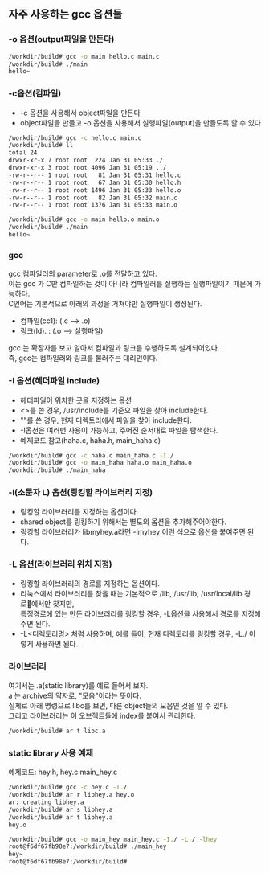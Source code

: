 
## 자주 사용하는 gcc 옵션들
### -o 옵션(output파일을 만든다) 
~~~sh
/workdir/build# gcc -o main hello.c main.c
/workdir/build# ./main 
hello~
~~~


### -c옵션(컴파일)
 - -c 옵션을 사용해서 object파일을 만든다  
 - object파일을 만들고 -o 옵션을 사용해서 실행파일(output)을 만들도록 할 수 있다  
~~~sh
/workdir/build# gcc -c hello.c main.c
/workdir/build# ll
total 24
drwxr-xr-x 7 root root  224 Jan 31 05:33 ./
drwxr-xr-x 3 root root 4096 Jan 31 05:19 ../
-rw-r--r-- 1 root root   81 Jan 31 05:31 hello.c
-rw-r--r-- 1 root root   67 Jan 31 05:30 hello.h
-rw-r--r-- 1 root root 1496 Jan 31 05:33 hello.o
-rw-r--r-- 1 root root   82 Jan 31 05:32 main.c
-rw-r--r-- 1 root root 1376 Jan 31 05:33 main.o

/workdir/build# gcc -o main hello.o main.o 
/workdir/build# ./main
hello~
~~~  
  
  
### gcc
gcc 컴파일러의 parameter로 .o를 전달하고 있다.  
이는 gcc 가 C만 컴파일하는 것이 아니라 컴파일러를 실행하는 실행파일이기 때문에 가능하다.  
C언어는 기본적으로 아래의 과정을 거쳐야만 실행파일이 생성된다.  
 - 컴파일(cc1): (.c --> .o)  
 - 링크(ld). : (.o --> 실행파일)  
  
gcc 는 확장자를 보고 알아서 컴파일과 링크를 수행하도록 설계되어있다.  
즉, gcc는 컴파일러와 링크를 불러주는 대리인이다.  
  
### -I 옵션(헤더파일 include)
 - 헤더파일이 위치한 곳을 지정하는 옵션  
 - <>를 쓴 경우, /usr/include를 기준으 파일을 찾아 include한다.  
 - ""를 쓴 경우, 현재 디렉토리에서 파일을 찾아 include한다.  
 - -I옵션은 여러번 사용이 가능하고, 주어진 순서대로 파일을 탐색한다.  
 - 예제코드 참고(haha.c, haha.h, main_haha.c)  
~~~sh
/workdir/build# gcc -c haha.c main_haha.c -I./
/workdir/build# gcc -o main_haha haha.o main_haha.o 
/workdir/build# ./main_haha 
~~~  
  
### -l(소문자 L) 옵션(링킹할 라이브러리 지정)
 - 링킹할 라이브러리를 지정하는 옵션이다.  
 - shared object를 링킹하기 위해서는 별도의 옵션을 추가해주어야한다.  
 - 링킹할 라이브러리가 libmyhey.a라면 -lmyhey 이런 식으로 옵션을 붙여주면 된다.  
  
### -L 옵션(라이브러리 위치 지정)
 - 링킹할 라이브러리의 경로를 지정하는 옵션이다.  
 - 리눅스에서 라이브러리를 찾을 때는 기본적으로 /lib, /usr/lib, /usr/local/lib 경로에서만 찾지만,  
 특정경로에 있는 만든 라이브러리를 링킹할 경우, -L옵션을 사용해서 경로를 지정해주면 된다.  
 - -L<디렉토리명> 처럼 사용하며, 예를 들어, 현재 디렉토리를 링킹할 경우, -L./ 이렇게 사용하면 된다.  
  
### 라이브러리
여기서는 .a(static library)를 예로 들어서 보자.  
a 는 archive의 약자로, "모음"이라는 뜻이다.  
실제로 아래 명령으로 libc를 보면, 다른 object들의 모음인 것을 알 수 있다.  
그리고 라이브러리는 이 오브젝트들에 index를 붙여서 관리한다.  
~~~sh
/workdir/build# ar t libc.a
~~~  
  
### static library 사용 예제
예제코드: hey.h, hey.c main_hey.c  
~~~sh
/workdir/build# gcc -c hey.c -I./
/workdir/build# ar r libhey.a hey.o 
ar: creating libhey.a
/workdir/build# ar s libhey.a 
/workdir/build# ar t libhey.a 
hey.o

/workdir/build# gcc -o main_hey main_hey.c -I./ -L./ -lhey
root@f6df67fb98e7:/workdir/build# ./main_hey 
hey~
root@f6df67fb98e7:/workdir/build# 
~~~  
  
